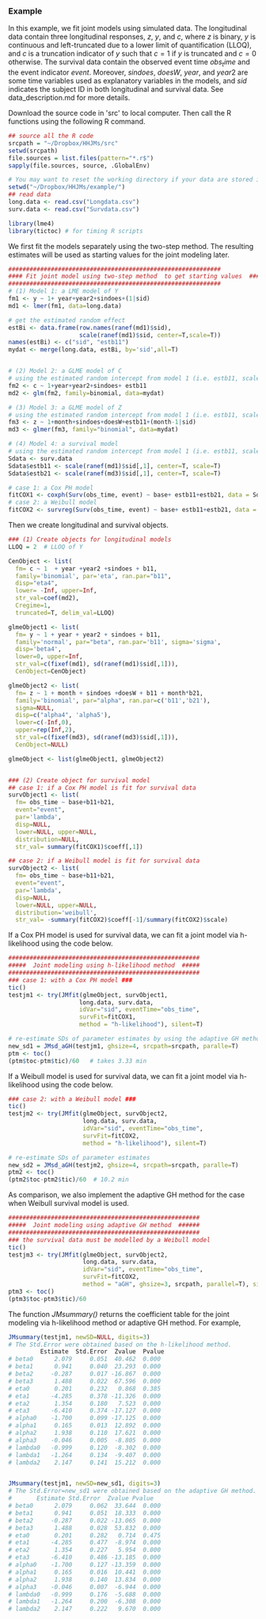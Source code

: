 ### Example 

In this example, we fit joint models using simulated data. The longitudinal data contain three longitudinal responses, $z$, $y$, and $c$, where $z$ is binary, $y$ is continuous and left-truncated due to a lower limit of quantification (LLOQ), and $c$ is a truncation indicator of $y$ such that $c=1$ if $y$ is truncated and $c=0$ otherwise. The survival data contain the observed event time $obs_time$ and the event indicator $event$. Moreover, $sindoes$, $doesW$, $year$, and $year2$ are some time variables used as explanatory variables in the models, and $sid$ indicates the subject ID in both longitudinal and survival data. See data_description.md for more details. 

Download the source code in 'src' to local computer. Then call the R functions using the following R command. 

```r
## source all the R code
srcpath = "~/Dropbox/HHJMs/src"
setwd(srcpath)
file.sources = list.files(pattern="*.r$")
sapply(file.sources, source, .GlobalEnv)

# You may want to reset the working directory if your data are stored in a different location. 
setwd("~/Dropbox/HHJMs/example/")
## read data
long.data <- read.csv("Longdata.csv")
surv.data <- read.csv("Survdata.csv")

library(lme4)
library(tictoc) # for timing R scripts
```


We first fit the models separately using the two-step method. The resulting estimates will be used as starting values for the joint modeling later. 
```r
############################################################
#### Fit joint model using two-step method  to get starting values  ####
############################################################
# (1) Model 1: a LME model of Y 
fm1 <- y ~ 1+ year+year2+sindoes+(1|sid)
md1 <- lmer(fm1, data=long.data)

# get the estimated random effect
estBi <- data.frame(row.names(ranef(md1)$sid), 
                    scale(ranef(md1)$sid, center=T,scale=T))
names(estBi) <- c("sid", "estb11")
mydat <- merge(long.data, estBi, by='sid',all=T)


# (2) Model 2: a GLME model of C
# using the estimated random intercept from model 1 (i.e. estb11, scaled) as a covariate
fm2 <- c ~ 1+year+year2+sindoes+ estb11
md2 <- glm(fm2, family=binomial, data=mydat)

# (3) Model 3: a GLME model of Z
# using the estimated random intercept from model 1 (i.e. estb11, scaled) as a covariate
fm3 <- z ~ 1+month+sindoes+doesW+estb11+(month-1|sid)
md3 <- glmer(fm3, family="binomial", data=mydat)

# (4) Model 4: a survival model
# using the estimated random intercept from model 1 (i.e. estb11, scaled) and the estimate random slope from model 3 (i.e. estb21, scaled) as covariates.
Sdata <- surv.data
Sdata$estb11 <- scale(ranef(md1)$sid[,1], center=T, scale=T)
Sdata$estb21 <- scale(ranef(md3)$sid[,1], center=T, scale=T)

# case 1: a Cox PH model
fitCOX1 <- coxph(Surv(obs_time, event) ~ base+ estb11+estb21, data = Sdata)   
# case 2: a Weibull model
fitCOX2 <- survreg(Surv(obs_time, event) ~ base+ estb11+estb21, data = Sdata, dist='weibull')
```

Then we create longitudinal and survival objects.  
```r
### (1) Create objects for longitudinal models
LLOQ = 2  # LLOQ of Y

CenObject <- list(
  fm= c ~ 1  + year +year2 +sindoes + b11,
  family='binomial', par='eta', ran.par="b11",
  disp="eta4",
  lower= -Inf, upper=Inf,
  str_val=coef(md2),
  Cregime=1,
  truncated=T, delim_val=LLOQ)

glmeObject1 <- list(
  fm= y ~ 1 + year + year2 + sindoes + b11,
  family='normal', par="beta", ran.par='b11', sigma='sigma',
  disp='beta4',
  lower=0, upper=Inf,   
  str_val=c(fixef(md1), sd(ranef(md1)$sid[,1])),
  CenObject=CenObject)

glmeObject2 <- list(
  fm= z ~ 1 + month + sindoes +doesW + b11 + month*b21,
  family='binomial', par="alpha", ran.par=c('b11','b21'),
  sigma=NULL, 
  disp=c("alpha4", 'alpha5'),
  lower=c(-Inf,0),
  upper=rep(Inf,2),
  str_val=c(fixef(md3), sd(ranef(md3)$sid[,1])),
  CenObject=NULL)

glmeObject <- list(glmeObject1, glmeObject2)


### (2) Create object for survival model
## case 1: if a Cox PH model is fit for survival data
survObject1 <- list(
  fm= obs_time ~ base+b11+b21,
  event="event", 
  par='lambda',
  disp=NULL,
  lower=NULL, upper=NULL,
  distribution=NULL,
  str_val= summary(fitCOX1)$coeff[,1])

## case 2: if a Weibull model is fit for survival data
survObject2 <- list(
  fm= obs_time ~ base+b11+b21,
  event="event", 
  par='lambda',
  disp=NULL,
  lower=NULL, upper=NULL,
  distribution='weibull',
  str_val= -summary(fitCOX2)$coeff[-1]/summary(fitCOX2)$scale)
```

If a Cox PH model is used for survival data, we can fit a joint model via h-likelihood using the code below.
```r
######################################################
#####  Joint modeling using h-likelihood method  #####
######################################################
### case 1: with a Cox PH model ###
tic()
testjm1 <- try(JMfit(glmeObject, survObject1, 
                    long.data, surv.data,
                    idVar="sid", eventTime="obs_time",
                    survFit=fitCOX1,
                    method = "h-likelihood"), silent=T)

# re-estimate SDs of parameter estimates by using the adaptive GH method
new_sd1 = JMsd_aGH(testjm1, ghsize=4, srcpath=srcpath, paralle=T)
ptm <- toc()
(ptm$toc-ptm$tic)/60   # takes 3.33 min
```

If a Weibull model is used for survival data, we can fit a joint model via h-likelihood using the code below.
```r		
### case 2: with a Weibull model ###
tic()
testjm2 <- try(JMfit(glmeObject, survObject2, 
                     long.data, surv.data,
                     idVar="sid", eventTime="obs_time",
                     survFit=fitCOX2,
                     method = "h-likelihood"), silent=T)

# re-estimate SDs of parameter estimates
new_sd2 = JMsd_aGH(testjm2, ghsize=4, srcpath=srcpath, paralle=T)
ptm2 <- toc()
(ptm2$toc-ptm2$tic)/60  # 10.2 min
```

As comparison, we also implement the adaptive GH method for the case when Weibull survival model is used. 
```r
######################################################
#####  Joint modeling using adaptive GH method  ######
######################################################
### the survival data must be modelled by a Weibull model 
tic()
testjm3 <- try(JMfit(glmeObject, survObject2, 
                     long.data, surv.data,
                     idVar="sid", eventTime="obs_time",
                     survFit=fitCOX2,
                     method = "aGH", ghsize=3, srcpath, parallel=T), silent=T)
ptm3 <- toc()
(ptm3$toc-ptm3$tic)/60  
```

The function *JMsummary()* returns the coefficient table for the joint modeling via h-likelihood method or adaptive GH method. For example,
```r
JMsummary(testjm1, newSD=NULL, digits=3)  
# The Std.Error were obtained based on the h-likelihood method.
         Estimate  Std.Error  Zvalue  Pvalue
# beta0      2.079     0.051  40.462  0.000
# beta1      0.941     0.040  23.293  0.000
# beta2     -0.287     0.017 -16.867  0.000
# beta3      1.488     0.022  67.596  0.000
# eta0       0.201     0.232   0.868  0.385
# eta1      -4.285     0.378 -11.326  0.000
# eta2       1.354     0.180   7.523  0.000
# eta3      -6.410     0.374 -17.127  0.000
# alpha0    -1.700     0.099 -17.125  0.000
# alpha1     0.165     0.013  12.892  0.000
# alpha2     1.938     0.110  17.621  0.000
# alpha3    -0.046     0.005  -8.805  0.000
# lambda0   -0.999     0.120  -8.302  0.000
# lambda1   -1.264     0.134  -9.407  0.000
# lambda2    2.147     0.141  15.212  0.000


JMsummary(testjm1, newSD=new_sd1, digits=3)
# The Std.Error=new_sd1 were obtained based on the adaptive GH method.
#       Estimate Std.Error  Zvalue Pvalue
# beta0      2.079     0.062  33.644  0.000
# beta1      0.941     0.051  18.333  0.000
# beta2     -0.287     0.022 -13.065  0.000
# beta3      1.488     0.028  53.832  0.000
# eta0       0.201     0.282   0.714  0.475
# eta1      -4.285     0.477  -8.974  0.000
# eta2       1.354     0.227   5.954  0.000
# eta3      -6.410     0.486 -13.185  0.000
# alpha0    -1.700     0.127 -13.359  0.000
# alpha1     0.165     0.016  10.441  0.000
# alpha2     1.938     0.140  13.834  0.000
# alpha3    -0.046     0.007  -6.944  0.000
# lambda0   -0.999     0.176  -5.688  0.000
# lambda1   -1.264     0.200  -6.308  0.000
# lambda2    2.147     0.222   9.670  0.000


```


